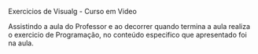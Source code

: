Exercicios de Visualg - Curso em Video

Assistindo a aula do Professor e ao decorrer quando termina a aula realiza o exercicio de Programação, no conteúdo especifico que apresentado foi na aula.
